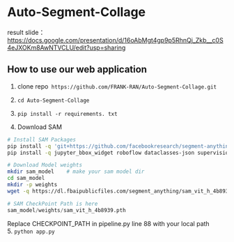 
# Auto-Segment-Collage
result slide： https://docs.google.com/presentation/d/16oAbMgt4gp9p5RhnQj_Zkb__c0S4eJXOKm8AwNTVCLU/edit?usp=sharing
## How to use our web application
1. clone repo```
https://github.com/FRANK-RAN/Auto-Segment-Collage.git```
2. ```cd Auto-Segment-Collage```
3. ```pip install -r requirements. txt```
   
4.  Download SAM
```bash
# Install SAM Packages
pip install -q 'git+https://github.com/facebookresearch/segment-anything.git'
pip install -q jupyter_bbox_widget roboflow dataclasses-json supervision

# Download Model weights
mkdir sam_model    # make your sam model dir
cd sam_model
mkdir -p weights
wget -q https://dl.fbaipublicfiles.com/segment_anything/sam_vit_h_4b8939.pth -P ./weights
```
```python
# SAM CheckPoint Path is here 
sam_model/weights/sam_vit_h_4b8939.pth
```
Replace CHECKPOINT_PATH in pipeline.py line 88 with your local path  
5. ```python app.py```
